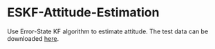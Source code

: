 # ESKF-Attitude-Estimation
Use Error-State KF algorithm to estimate attitude. 
The test data can be downloaded [here](https://drive.google.com/open?id=1opU5L2IdCs-FJpqHvzAba_W550uSlNzW).
